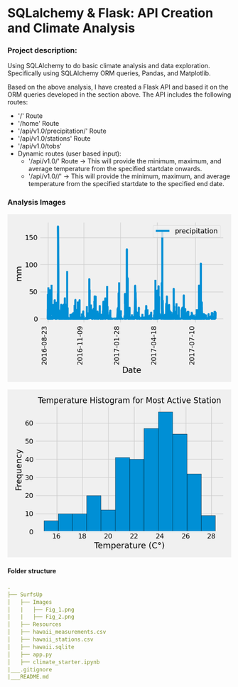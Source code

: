 # SQLalchemy & Flask: API Creation and Climate Analysis 

### Project description:
Using SQLAlchemy to do basic climate analysis and data exploration. Specifically using SQLAlchemy ORM queries, Pandas, and Matplotlib. 

Based on the above analysis, I have created a Flask API and based it on the ORM queries developed in the section above. The API includes the following routes: 
* '/' Route
* '/home' Route
* '/api/v1.0/precipitation/' Route
* '/api/v1.0/stations' Route
* '/api/v1.0/tobs'
* Dynamic routes (user based input):
    * '/api/v1.0/<start>' Route -> This will provide the minimum, maximum, and average temperature from the specified startdate onwards. 
    * '/api/v1.0/<start>/<end>' -> This will provide the minimum, maximum, and average temperature from the specified startdate to the specified end date. 


### Analysis Images
![line_chart](https://github.com/Kokolipa/sqlalchemy-challenge/blob/sqlalchamy/SurfsUp/Images/Fig_1.png)

![histogram](https://github.com/Kokolipa/sqlalchemy-challenge/blob/sqlalchamy/SurfsUp/Images/Fig_2.png)
#### Folder structure
``` yml
.
├── SurfsUp
│   ├── Images    
│   |   ├── Fig_1.png
│   |   ├── Fig_2.png               
│   ├── Resources
│   ├── hawaii_measurements.csv   
│   ├── hawaii_stations.csv 
│   ├── hawaii.sqlite      
│   ├── app.py
│   ├── climate_starter.ipynb
|___.gitignore               
|___README.md
``` 

